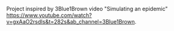 Project inspired by 3Blue1Brown video "Simulating an epidemic" https://www.youtube.com/watch?v=gxAaO2rsdIs&t=282s&ab_channel=3Blue1Brown. 
